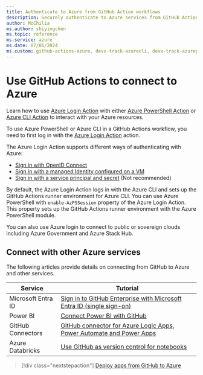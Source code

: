 ```yaml
--- 
title: Authenticate to Azure from GitHub Action workflows
description: Securely authenticate to Azure services from GitHub Actions workflows using Azure Login Action and manage your Azure resources.
author: MoChilia 
ms.author: shiyingchen 
ms.topic: reference
ms.service: azure 
ms.date: 07/01/2024
ms.custom: github-actions-azure, devx-track-azurecli, devx-track-azurepowershell, linux-related-content
---
```


# Use GitHub Actions to connect to Azure

Learn how to use [Azure Login Action](https://github.com/Azure/login) with either [Azure PowerShell Action](https://github.com/Azure/PowerShell) or [Azure CLI Action](https://github.com/Azure/CLI) to interact with your Azure resources.

To use Azure PowerShell or Azure CLI in a GitHub Actions workflow, you need to first log in with the [Azure Login Action](https://github.com/marketplace/actions/azure-login) action.

The Azure Login Action supports different ways of authenticating with Azure:

* [Sign in with OpenID Connect](connect-from-azure-oidc.md) 
* [Sign in with a managed Identity configured on a VM](connect-from-azure-identity.md)
* [Sign in with a service principal and secret](connect-from-azure-secret.md) (Not recommended)

By default, the Azure Login Action logs in with the Azure CLI and sets up the GitHub Actions runner environment for Azure CLI. You can use Azure PowerShell with `enable-AzPSSession` property of the Azure Login Action. This property sets up the GitHub Actions runner environment with the Azure PowerShell module.

You can also use Azure login to connect to public or sovereign clouds including Azure Government and Azure Stack Hub.

## Connect with other Azure services

The following articles provide details on connecting from GitHub to Azure and other services.  

| Service | Tutorial |
|-|-|
| Microsoft Entra ID | [Sign in to GitHub Enterprise with Microsoft Entra ID (single sign-on)](/azure/active-directory/saas-apps/github-tutorial)
| Power BI | [Connect Power BI with GitHub](/power-bi/service-connect-to-github)
| GitHub Connectors | [GitHub connector for Azure Logic Apps, Power Automate and Power Apps](/connectors/github/)
| Azure Databricks | [Use GitHub as version control for notebooks](/azure/databricks/notebooks/github-version-control) 

> [!div class="nextstepaction"]
> [Deploy apps from GitHub to Azure](deploy-to-azure.md)
